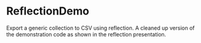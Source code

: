ReflectionDemo
==============

Export a generic collection to CSV using reflection.  A cleaned up version of the demonstration code as shown in the reflection presentation.
